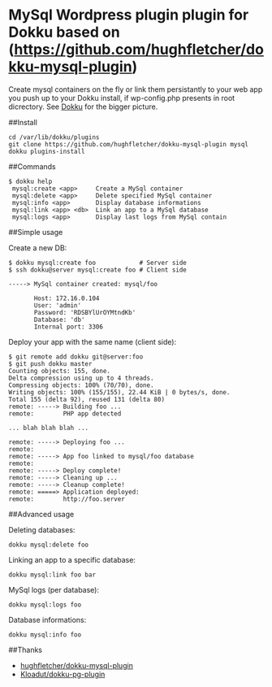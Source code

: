 # MySql Wordpress plugin plugin for Dokku based on (https://github.com/hughfletcher/dokku-mysql-plugin)

Create mysql containers on the fly or link them persistantly to your web app you push up to your Dokku install, if wp-config.php presents in root dicrectory.
See [Dokku](https://github.com/progrium/dokku) for the bigger picture.

##Install

    cd /var/lib/dokku/plugins
    git clone https://github.com/hughfletcher/dokku-mysql-plugin mysql
    dokku plugins-install

##Commands

    $ dokku help
     mysql:create <app>     Create a MySql container
     mysql:delete <app>     Delete specified MySql container
     mysql:info <app>       Display database informations
     mysql:link <app> <db>  Link an app to a MySql database
     mysql:logs <app>       Display last logs from MySql contain

##Simple usage


Create a new DB:

    $ dokku mysql:create foo            # Server side
    $ ssh dokku@server mysql:create foo # Client side

    -----> MySql container created: mysql/foo

           Host: 172.16.0.104
           User: 'admin'
           Password: 'RDSBYlUrOYMtndKb'
           Database: 'db'
           Internal port: 3306

Deploy your app with the same name (client side):

    $ git remote add dokku git@server:foo
    $ git push dokku master
    Counting objects: 155, done.
    Delta compression using up to 4 threads.
    Compressing objects: 100% (70/70), done.
    Writing objects: 100% (155/155), 22.44 KiB | 0 bytes/s, done.
    Total 155 (delta 92), reused 131 (delta 80)
    remote: -----> Building foo ...
    remote:        PHP app detected

    ... blah blah blah ...

    remote: -----> Deploying foo ...
    remote: 
    remote: -----> App foo linked to mysql/foo database
    remote: 
    remote: -----> Deploy complete!
    remote: -----> Cleaning up ...
    remote: -----> Cleanup complete!
    remote: =====> Application deployed:
    remote:        http://foo.server

##Advanced usage

Deleting databases:

    dokku mysql:delete foo

Linking an app to a specific database:

    dokku mysql:link foo bar

MySql logs (per database):

    dokku mysql:logs foo

Database informations:

    dokku mysql:info foo

##Thanks
* [hughfletcher/dokku-mysql-plugin](https://github.com/hughfletcher/dokku-mysql-plugin)
* [Kloadut/dokku-pg-plugin](https://github.com/Kloadut/dokku-pg-plugin)
